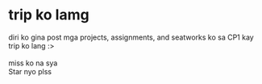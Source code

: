 <h1>trip ko lamg</h1>

diri ko gina post mga projects, assignments, and seatworks ko sa CP1 kay trip ko lang :> <br><br>
miss ko na sya <br>
Star nyo plss 
